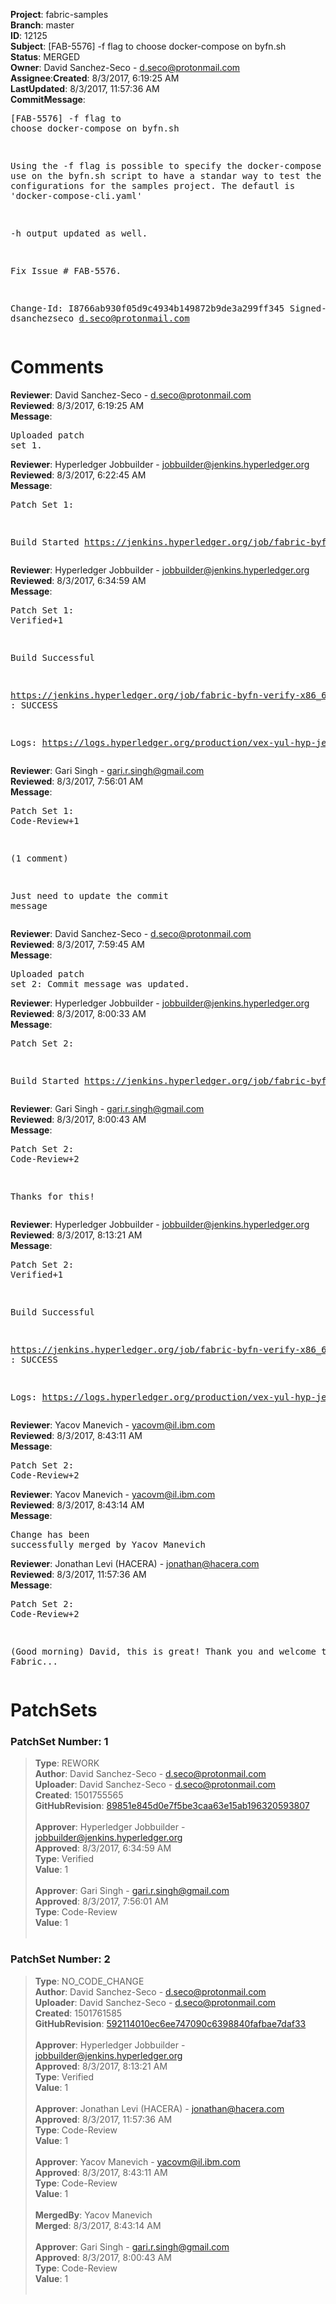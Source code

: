 <strong>Project</strong>: fabric-samples</br><strong>Branch</strong>: master<br><strong>ID</strong>: 12125<br><strong>Subject</strong>: [FAB-5576] -f flag to choose docker-compose on byfn.sh<br><strong>Status</strong>: MERGED<br><strong>Owner</strong>: David Sanchez-Seco - d.seco@protonmail.com<br><strong>Assignee</strong>:<strong>Created</strong>: 8/3/2017, 6:19:25 AM<br><strong>LastUpdated</strong>: 8/3/2017, 11:57:36 AM<br><strong>CommitMessage</strong>:<br><pre>[FAB-5576] -f flag to choose docker-compose on byfn.sh

Using the -f flag is possible to specify the docker-compose file to use on the
byfn.sh script to have a standar way to test the different configurations for
the samples project. The defautl is 'docker-compose-cli.yaml'

-h output updated as well.

Fix Issue # FAB-5576.

Change-Id: I8766ab930f05d9c4934b149872b9de3a299ff345
Signed-off-by: dsanchezseco <d.seco@protonmail.com>
</pre><h1>Comments</h1><strong>Reviewer</strong>: David Sanchez-Seco - d.seco@protonmail.com<br><strong>Reviewed</strong>: 8/3/2017, 6:19:25 AM<br><strong>Message</strong>: <pre>Uploaded patch set 1.</pre><strong>Reviewer</strong>: Hyperledger Jobbuilder - jobbuilder@jenkins.hyperledger.org<br><strong>Reviewed</strong>: 8/3/2017, 6:22:45 AM<br><strong>Message</strong>: <pre>Patch Set 1:

Build Started https://jenkins.hyperledger.org/job/fabric-byfn-verify-x86_64/9/</pre><strong>Reviewer</strong>: Hyperledger Jobbuilder - jobbuilder@jenkins.hyperledger.org<br><strong>Reviewed</strong>: 8/3/2017, 6:34:59 AM<br><strong>Message</strong>: <pre>Patch Set 1: Verified+1

Build Successful 

https://jenkins.hyperledger.org/job/fabric-byfn-verify-x86_64/9/ : SUCCESS

Logs: https://logs.hyperledger.org/production/vex-yul-hyp-jenkins-1/fabric-byfn-verify-x86_64/9</pre><strong>Reviewer</strong>: Gari Singh - gari.r.singh@gmail.com<br><strong>Reviewed</strong>: 8/3/2017, 7:56:01 AM<br><strong>Message</strong>: <pre>Patch Set 1: Code-Review+1

(1 comment)

Just need to update the commit message</pre><strong>Reviewer</strong>: David Sanchez-Seco - d.seco@protonmail.com<br><strong>Reviewed</strong>: 8/3/2017, 7:59:45 AM<br><strong>Message</strong>: <pre>Uploaded patch set 2: Commit message was updated.</pre><strong>Reviewer</strong>: Hyperledger Jobbuilder - jobbuilder@jenkins.hyperledger.org<br><strong>Reviewed</strong>: 8/3/2017, 8:00:33 AM<br><strong>Message</strong>: <pre>Patch Set 2:

Build Started https://jenkins.hyperledger.org/job/fabric-byfn-verify-x86_64/10/</pre><strong>Reviewer</strong>: Gari Singh - gari.r.singh@gmail.com<br><strong>Reviewed</strong>: 8/3/2017, 8:00:43 AM<br><strong>Message</strong>: <pre>Patch Set 2: Code-Review+2

Thanks for this!</pre><strong>Reviewer</strong>: Hyperledger Jobbuilder - jobbuilder@jenkins.hyperledger.org<br><strong>Reviewed</strong>: 8/3/2017, 8:13:21 AM<br><strong>Message</strong>: <pre>Patch Set 2: Verified+1

Build Successful 

https://jenkins.hyperledger.org/job/fabric-byfn-verify-x86_64/10/ : SUCCESS

Logs: https://logs.hyperledger.org/production/vex-yul-hyp-jenkins-1/fabric-byfn-verify-x86_64/10</pre><strong>Reviewer</strong>: Yacov Manevich - yacovm@il.ibm.com<br><strong>Reviewed</strong>: 8/3/2017, 8:43:11 AM<br><strong>Message</strong>: <pre>Patch Set 2: Code-Review+2</pre><strong>Reviewer</strong>: Yacov Manevich - yacovm@il.ibm.com<br><strong>Reviewed</strong>: 8/3/2017, 8:43:14 AM<br><strong>Message</strong>: <pre>Change has been successfully merged by Yacov Manevich</pre><strong>Reviewer</strong>: Jonathan Levi (HACERA) - jonathan@hacera.com<br><strong>Reviewed</strong>: 8/3/2017, 11:57:36 AM<br><strong>Message</strong>: <pre>Patch Set 2: Code-Review+2

(Good morning)
David, this is great! Thank you and welcome to HL Fabric...</pre><h1>PatchSets</h1><h3>PatchSet Number: 1</h3><blockquote><strong>Type</strong>: REWORK<br><strong>Author</strong>: David Sanchez-Seco - d.seco@protonmail.com<br><strong>Uploader</strong>: David Sanchez-Seco - d.seco@protonmail.com<br><strong>Created</strong>: 1501755565<br><strong>GitHubRevision</strong>: [89851e845d0e7f5be3caa63e15ab196320593807](https://github.com/hyperledger/fabric-samples/commit/89851e845d0e7f5be3caa63e15ab196320593807)<br><br><strong>Approver</strong>: Hyperledger Jobbuilder - jobbuilder@jenkins.hyperledger.org<br><strong>Approved</strong>: 8/3/2017, 6:34:59 AM<br><strong>Type</strong>: Verified<br><strong>Value</strong>: 1<br><br><strong>Approver</strong>: Gari Singh - gari.r.singh@gmail.com<br><strong>Approved</strong>: 8/3/2017, 7:56:01 AM<br><strong>Type</strong>: Code-Review<br><strong>Value</strong>: 1<br><br></blockquote><h3>PatchSet Number: 2</h3><blockquote><strong>Type</strong>: NO_CODE_CHANGE<br><strong>Author</strong>: David Sanchez-Seco - d.seco@protonmail.com<br><strong>Uploader</strong>: David Sanchez-Seco - d.seco@protonmail.com<br><strong>Created</strong>: 1501761585<br><strong>GitHubRevision</strong>: [592114010ec6ee747090c6398840fafbae7daf33](https://github.com/hyperledger/fabric-samples/commit/592114010ec6ee747090c6398840fafbae7daf33)<br><br><strong>Approver</strong>: Hyperledger Jobbuilder - jobbuilder@jenkins.hyperledger.org<br><strong>Approved</strong>: 8/3/2017, 8:13:21 AM<br><strong>Type</strong>: Verified<br><strong>Value</strong>: 1<br><br><strong>Approver</strong>: Jonathan Levi (HACERA) - jonathan@hacera.com<br><strong>Approved</strong>: 8/3/2017, 11:57:36 AM<br><strong>Type</strong>: Code-Review<br><strong>Value</strong>: 1<br><br><strong>Approver</strong>: Yacov Manevich - yacovm@il.ibm.com<br><strong>Approved</strong>: 8/3/2017, 8:43:11 AM<br><strong>Type</strong>: Code-Review<br><strong>Value</strong>: 1<br><br><strong>MergedBy</strong>: Yacov Manevich<br><strong>Merged</strong>: 8/3/2017, 8:43:14 AM<br><br><strong>Approver</strong>: Gari Singh - gari.r.singh@gmail.com<br><strong>Approved</strong>: 8/3/2017, 8:00:43 AM<br><strong>Type</strong>: Code-Review<br><strong>Value</strong>: 1<br><br></blockquote>